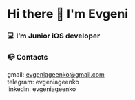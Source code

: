 # Hi there 👋 I'm Evgeni

### 💻 I’m Junior iOS developer

### 📭 Contacts
gmail: evgeniageenko@gmail.com <br>
telegram: evgeniageenko <br>
linkedin: evgeniageenko

<!--
**evgeniageenko/evgeniageenko** is a ✨ _special_ ✨ repository because its `README.md` (this file) appears on your GitHub profile.
Here are some ideas to get you started:
- 🔭 I’m currently working on ...
- 🌱 I’m currently learning ...
- 👯 I’m looking to collaborate on ...
- 🤔 I’m looking for help with ...
- 💬 Ask me about ...
- 📫 How to reach me: ...
- 😄 Pronouns: ...
- ⚡ Fun fact: ...
-->
